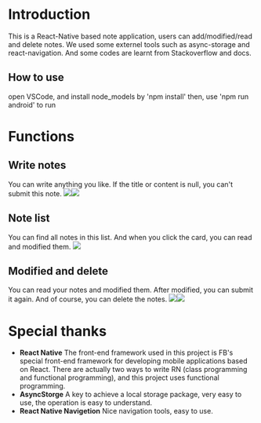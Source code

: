 # Introduction
This is a React-Native based note application, users can add/modified/read and delete notes.
We used some externel tools such as async-storage and react-navigation. And some codes are learnt from Stackoverflow and docs.
## How to use
open VSCode, and install node_models by 'npm install'
then, use 'npm run android' to run

# Functions
## Write notes
You can write anything you like. If the title or content is null, you can't submit this note.
<img src="https://raw.githubusercontent.com/Guiny-Time/PictureBed/main/20211227143558.png"/><img src="https://raw.githubusercontent.com/Guiny-Time/PictureBed/main/20211227143631.png"/>
<br>

## Note list
You can find all notes in this list. And when you click the card, you can read and modified them.
<img src="https://raw.githubusercontent.com/Guiny-Time/PictureBed/main/20211227143509.png"/>
<br>

## Modified and delete
You can read your notes and modified them. After modified, you can submit it again.
And of course, you can delete the notes.
<img src="https://raw.githubusercontent.com/Guiny-Time/PictureBed/main/20211227144410.png"/><img src="https://raw.githubusercontent.com/Guiny-Time/PictureBed/main/20211227144434.png"/>
<br>

# Special thanks
- **React Native**
The front-end framework used in this project is FB's special front-end framework for developing mobile applications based on React. There are actually two ways to write RN (class programming and functional programming), and this project uses functional programming.
- **AsyncStorge**
A key to achieve a local storage package, very easy to use, the operation is easy to understand.
- **React Native Navigetion**
Nice navigation tools, easy to use.
